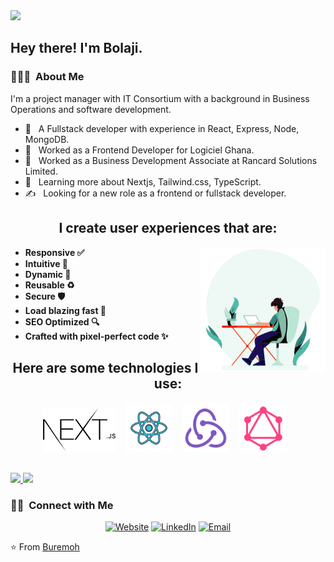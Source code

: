 <img src="https://avatars.githubusercontent.com/u/51365028?s=400&u=78eba3f696924e86a0ee74e155bb7910cbe1c9ea&v=4">

<h2> Hey there! I'm Bolaji.</h2>

<h3> 👨🏻‍💻 &nbsp;About Me </h3>

I'm a project manager with IT Consortium with a background in Business Operations and software development.

- 🤔 &nbsp; A Fullstack developer with experience in React, Express, Node, MongoDB.
- 💼 &nbsp; Worked as a Frontend Developer for Logiciel Ghana.
- 💼 &nbsp; Worked as a Business Development Associate at Rancard Solutions Limited.
- 🌱 &nbsp; Learning more about Nextjs, Tailwind.css, TypeScript.
- ✍️ &nbsp; Looking for a new role as a frontend or fullstack developer.

<h2 align="center">
    I create user experiences that are:
</h2>
<img align="right" alt="Person coding gif" src="https://github.com/buremoh/buremoh/blob/main/assets/coding.gif" width="200" />

- **Responsive ✅**
- **Intuitive 🤩**
- **Dynamic 🧬**
- **Reusable ♻️**
- **Secure 🛡️**
- **Load blazing fast 🚀**
- **SEO Optimized 🔍**
- **Crafted with pixel-perfect code ✨**

<h2 align="center">
  
  Here are some technologies I use:
</h2>
<p align="center">
<code><img height="70" src="https://github.com/buremoh/buremoh/blob/main/assets/next.png"></code> &nbsp;&nbsp;
<code><img height="75" src="https://github.com/buremoh/buremoh/blob/main/assets/react.png"></code> &nbsp;&nbsp;
<code><img height="75" src="https://github.com/buremoh/buremoh/blob/main/assets/redux.png"></code> &nbsp;&nbsp;
<code><img height="75" src="https://github.com/buremoh/buremoh/blob/main/assets/graphql.png"></code> &nbsp;&nbsp;
</p>

<br/>

<a href="https://github.com/buremoh">
  <img height="180em" src="https://github-readme-stats.vercel.app/api?username=Buremoh&theme=buefy&show_icons=true" />
  <img height="180em" src="https://github-readme-stats.vercel.app/api/top-langs/?username=Buremoh&theme=buefy&layout=compact" />
</a>

<br/>

<h3> 🤝🏻 &nbsp;Connect with Me </h3>

<p align="center">
<a href="https://www.buremoh.xyz/"><img alt="Website" src="https://img.shields.io/badge/Website-www.buremoh.xyz-blue?style=flat-square&logo=google-chrome"></a>
<a href="https://www.linkedin.com/in/bolajiburemoh/"><img alt="LinkedIn" src="https://img.shields.io/badge/LinkedIn-Buremoh%20Vikram%20Singh-blue?style=flat-square&logo=linkedin"></a>
<a href="mailto:buremoh07@gmail.com"><img alt="Email" src="https://img.shields.io/badge/Email-buremoh07@gmail.com-blue?style=flat-square&logo=gmail"></a>
</p>

⭐️ From [Buremoh](https://github.com/Buremoh)
